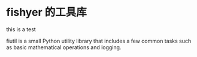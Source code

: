 # fishyer 的工具库

this is a test

fiutil is a small Python utility library that includes a few common tasks such as basic mathematical operations and logging.
